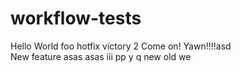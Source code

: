 # workflow-tests
Hello World
foo hotfix
victory 2
Come on!
Yawn!!!!asd\
New feature
asas
asas
iii
pp
y
q
new
old
we